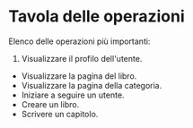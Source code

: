 # Tavola delle operazioni

Elenco delle operazioni più importanti:
1. Visualizzare il profilo dell'utente.
* Visualizzare la pagina del libro.
* Visualizzare la pagina della categoria.
* Iniziare a seguire un utente.
* Creare un libro.
* Scrivere un capitolo.
